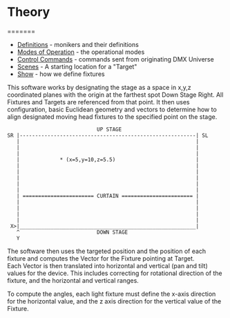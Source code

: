 # Theory
=======

* [Definitions](Usage.md#definitions) - monikers and their definitions
* [Modes of Operation](Usage.md#modes) - the operational modes
* [Control Commands](Usage.md#control-commands) - commands sent from originating 
DMX Universe
* [Scenes](Usage.md#scenes) - A starting location for a "Target" 
* [Show](Usage.md#show) - how we define fixtures

This software works by designating the stage as a space in 
x,y,z coordinated planes with the origin at the farthest spot 
Down Stage Right.  All Fixtures and Targets are referenced from 
that point.  It then uses configuration, basic Euclidean geometry 
and vectors to determine how to align designated moving head fixtures
to the specified point on the stage.  

```
                             UP STAGE
SR |---------------------------------------------------------| SL
   |                                                         |
   |                                                         |
   |                                                         |
   |             * (x=5,y=10,z=5.5)                          |
   |                                                         |
   |                                                         |
   |                                                         |
   |                                                         |
   |                                                         |
   | ======================= CURTAIN ======================= |
   |                                                         |
   |                                                         |
   |                                                         |
   |                                                         |
 X>|_________________________________________________________|
   ^                         DOWN STAGE                       
   Y 
```

The software then uses the targeted position and the position of each
fixture and computes the Vector for the Fixture pointing at Target.  
Each Vector is then translated into horizontal and vertical (pan and tilt)
values for the device.  This includes correcting for rotational direction
of the fixture, and the horizontal and vertical ranges.

To compute the angles, each light fixture must define the x-axis direction 
for the horizontal value, and the z axis direction for the vertical value 
of the Fixture.
